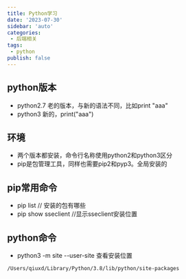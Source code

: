```yaml
---
title: Python学习
date: '2023-07-30'
sidebar: 'auto'
categories:
 - 后端相关
tags:
 - python
publish: false
---
```

## python版本
- python2.7 老的版本，与新的语法不同，比如print "aaa"
- python3 新的，print("aaa")

## 环境
- 两个版本都安装，命令行名称使用python2和python3区分
- pip是包管理工具，同样也需要pip2和pyp3。全局安装的

## pip常用命令
- pip list // 安装的包有哪些
- pip show sseclient //显示sseclient安装位置

## python命令
- python3 -m site --user-site 查看安装位置
```txt
/Users/qiuxd/Library/Python/3.8/lib/python/site-packages
```